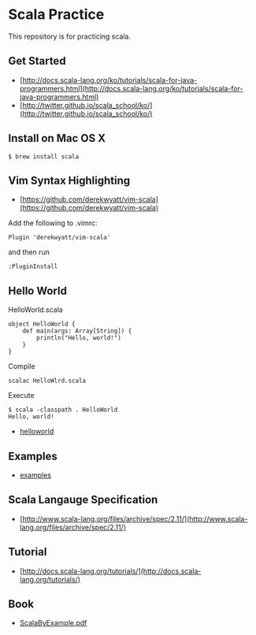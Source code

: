 # Scala Practice

This repository is for practicing scala.

## Get Started
* [http://docs.scala-lang.org/ko/tutorials/scala-for-java-programmers.html](http://docs.scala-lang.org/ko/tutorials/scala-for-java-programmers.html)
* [http://twitter.github.io/scala_school/ko/](http://twitter.github.io/scala_school/ko/)

## Install on Mac OS X

```
$ brew install scala
```

## Vim Syntax Highlighting

* [https://github.com/derekwyatt/vim-scala](https://github.com/derekwyatt/vim-scala)

Add the following to .vimrc:

```
Plugin 'derekwyatt/vim-scala'
```

and then run

```
:PluginInstall
```

## Hello World

HelloWorld.scala

```
object HelloWorld {
    def main(args: Array[String]) {
        println("Hello, world!")
    }
}
```

Compile

```
scalac HelloWlrd.scala
```

Execute

```
$ scala -classpath . HelloWorld
Hello, world!
```

* [helloworld](/helloworld)

## Examples
* [examples](/examples)

## Scala Langauge Specification
* [http://www.scala-lang.org/files/archive/spec/2.11/](http://www.scala-lang.org/files/archive/spec/2.11/)

## Tutorial
* [http://docs.scala-lang.org/tutorials/](http://docs.scala-lang.org/tutorials/)

## Book
* [ScalaByExample.pdf](book/ScalaByExample.pdf)


